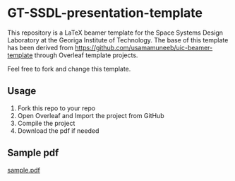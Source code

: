 # GT-SSDL-presentation-template

This repository is a LaTeX beamer template for the Space Systems Design Laboratory at the Georiga Institute of Technology. The base of this template has been derived from <https://github.com/usamamuneeb/uic-beamer-template> through Overleaf template projects. 

Feel free to fork and change this template.

## Usage
1. Fork this repo to your repo
2. Open Overleaf and Import the project from GitHub
3. Compile the project
4. Download the pdf if needed

## Sample pdf
[sample.pdf](https://github.com/astomodynamics/GT-SSDL-presentation-template/blob/master/GT_SSDL_presentation_template.pdf)
